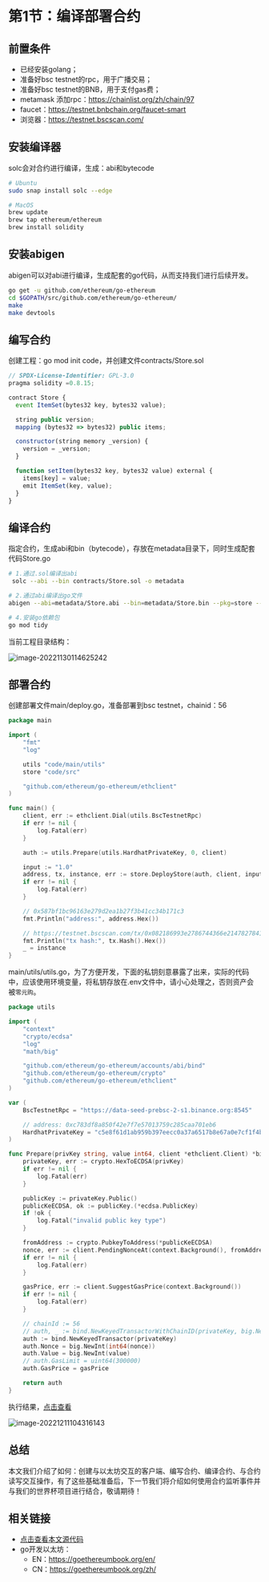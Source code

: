 # 第1节：编译部署合约

## 前置条件

- 已经安装golang；
- 准备好bsc testnet的rpc，用于广播交易；
- 准备好bsc testnet的BNB，用于支付gas费；
- metamask 添加rpc：https://chainlist.org/zh/chain/97
- faucet：https://testnet.bnbchain.org/faucet-smart
- 浏览器：https://testnet.bscscan.com/



## 安装编译器

solc会对合约进行编译，生成：abi和bytecode

```sh
# Ubuntu
sudo snap install solc --edge

# MacOS
brew update
brew tap ethereum/ethereum
brew install solidity
```



## 安装abigen

abigen可以对abi进行编译，生成配套的go代码，从而支持我们进行后续开发。

```sh
go get -u github.com/ethereum/go-ethereum
cd $GOPATH/src/github.com/ethereum/go-ethereum/
make
make devtools
```



## 编写合约

创建工程：go mod init code，并创建文件contracts/Store.sol

```js
// SPDX-License-Identifier: GPL-3.0
pragma solidity =0.8.15;

contract Store {
  event ItemSet(bytes32 key, bytes32 value);

  string public version;
  mapping (bytes32 => bytes32) public items;

  constructor(string memory _version) {
    version = _version;
  }

  function setItem(bytes32 key, bytes32 value) external {
    items[key] = value;
    emit ItemSet(key, value);
  }
}
```



## 编译合约

指定合约，生成abi和bin（bytecode），存放在metadata目录下，同时生成配套代码Store.go

```sh
# 1.通过.sol编译出abi
 solc --abi --bin contracts/Store.sol -o metadata

# 2.通过abi编译出go文件
abigen --abi=metadata/Store.abi --bin=metadata/Store.bin --pkg=store --out=src/Store.go

# 4.安装go依赖包
go mod tidy
```

当前工程目录结构：

![image-20221130114625242](https://duke-typora.s3.ap-southeast-1.amazonaws.com/uPic/image-20221130114625242.png)



## 部署合约

创建部署文件main/deploy.go，准备部署到bsc testnet，chainid：56

```go
package main

import (
	"fmt"
	"log"

	utils "code/main/utils"
	store "code/src"

	"github.com/ethereum/go-ethereum/ethclient"
)

func main() {
	client, err := ethclient.Dial(utils.BscTestnetRpc)
	if err != nil {
		log.Fatal(err)
	}

	auth := utils.Prepare(utils.HardhatPrivateKey, 0, client)

	input := "1.0"
	address, tx, instance, err := store.DeployStore(auth, client, input)
	if err != nil {
		log.Fatal(err)
	}

	// 0x587bf1bc96163e279d2ea1b27f3b41cc34b171c3
	fmt.Println("address:", address.Hex())

	// https://testnet.bscscan.com/tx/0x082186993e2786744366e2147827841dc02115439d9d3786ce39a1774209d38a
	fmt.Println("tx hash:", tx.Hash().Hex())
	_ = instance
}

```

main/utils/utils.go，为了方便开发，下面的私钥刻意暴露了出来，实际的代码中，应该使用环境变量，将私钥存放在.env文件中，请小心处理之，否则资产会被`零元购`。

```go
package utils

import (
	"context"
	"crypto/ecdsa"
	"log"
	"math/big"

	"github.com/ethereum/go-ethereum/accounts/abi/bind"
	"github.com/ethereum/go-ethereum/crypto"
	"github.com/ethereum/go-ethereum/ethclient"
)

var (
	BscTestnetRpc = "https://data-seed-prebsc-2-s1.binance.org:8545"

	// address: 0xc783df8a850f42e7f7e57013759c285caa701eb6
	HardhatPrivateKey = "c5e8f61d1ab959b397eecc0a37a6517b8e67a0e7cf1f4bce5591f3ed80199122"
)

func Prepare(privKey string, value int64, client *ethclient.Client) *bind.TransactOpts {
	privateKey, err := crypto.HexToECDSA(privKey)
	if err != nil {
		log.Fatal(err)
	}

	publicKey := privateKey.Public()
	publicKeECDSA, ok := publicKey.(*ecdsa.PublicKey)
	if !ok {
		log.Fatal("invalid public key type")
	}

	fromAddress := crypto.PubkeyToAddress(*publicKeECDSA)
	nonce, err := client.PendingNonceAt(context.Background(), fromAddress)
	if err != nil {
		log.Fatal(err)
	}

	gasPrice, err := client.SuggestGasPrice(context.Background())
	if err != nil {
		log.Fatal(err)
	}

	// chainId := 56
	// auth, _ := bind.NewKeyedTransactorWithChainID(privateKey, big.NewInt(int64(56)))
	auth := bind.NewKeyedTransactor(privateKey)
	auth.Nonce = big.NewInt(int64(nonce))
	auth.Value = big.NewInt(value)
	// auth.GasLimit = uint64(300000)
	auth.GasPrice = gasPrice

	return auth
}

```

执行结果，[点击查看](https://testnet.bscscan.com/address/0x587bf1bc96163e279d2ea1b27f3b41cc34b171c3)

![image-20221211104316143](https://duke-typora.s3.ap-southeast-1.amazonaws.com/uPic/image-20221211104316143.png)



## 总结

本文我们介绍了如何：创建与以太坊交互的客户端、编写合约、编译合约、与合约读写交互操作，有了这些基础准备后，下一节我们将介绍如何使用合约监听事件并与我们的世界杯项目进行结合，敬请期待！



## 相关链接

- [点击查看本文源代码](https://github.com/dukedaily/solidity-expert/tree/main/14_Golang%E5%90%88%E7%BA%A6%E4%BA%A4%E4%BA%92)
- go开发以太坊：
  - EN：https://goethereumbook.org/en/
  - CN：https://goethereumbook.org/zh/

